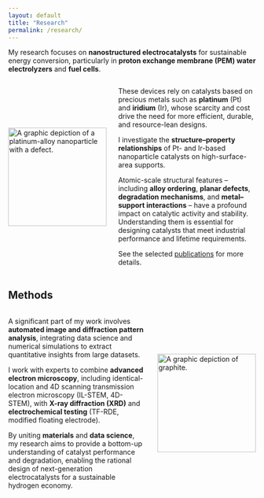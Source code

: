 ```yaml
---
layout: default
title: "Research"
permalink: /research/
---
```


My research focuses on **nanostructured electrocatalysts** for sustainable energy conversion, particularly in **proton exchange membrane (PEM) water electrolyzers** and **fuel cells**. 

<div style="display: flex; flex-wrap: wrap; gap: 1.5rem; align-items: center; margin-bottom: 2rem;">
  <!-- Left column (slightly wider) -->
  <div style="flex: 1; min-width: 200px;">
    <img src="/assets/img/NP-APB-square.png" alt="A graphic depiction of a platinum-alloy nanoparticle with a defect."
         style="width: 100%; max-width: 500px; aspect-ratio: 1 / 1; object-fit: cover;">
  </div>
  
  <!-- Right column -->
  <div style="flex: 2; min-width: 280px;">
    <p>These devices rely on catalysts based on precious metals such as <b>platinum</b> (Pt) and <b>iridium</b> (Ir), whose scarcity and cost drive the need for more efficient, durable, and resource-lean designs.</p>
    <p>I investigate the <b>structure–property relationships</b> of Pt- and Ir-based nanoparticle catalysts on high-surface-area supports.</p>
    <p>Atomic-scale structural features – including <b>alloy ordering</b>, <b>planar defects</b>, <b>degradation mechanisms</b>, and <b>metal–support interactions</b> – have a profound impact on catalytic activity and stability. Understanding them is essential for designing catalysts that meet industrial performance and lifetime requirements.</p>
    <p>See the selected <a href="/publications/">publications</a> for more details.</p>
  </div>
</div>

## Methods

<div style="display: flex; flex-wrap: wrap; gap: 1.5rem; align-items: center; margin-bottom: 2rem;">
  <!-- Left column (slightly wider) -->
  <div style="flex: 2.5; min-width: 280px;">
    <p>A significant part of my work involves <b>automated image and diffraction pattern analysis</b>, integrating data science and numerical simulations to extract quantitative insights from large datasets.</p>
    <p>I work with experts to combine <b>advanced electron microscopy</b>, including identical-location and 4D scanning transmission electron microscopy (IL-STEM, 4D-STEM), with <b>X-ray diffraction (XRD)</b> and <b>electrochemical testing</b> (TF-RDE, modified floating electrode).</p>
    <p>By uniting <b>materials</b> and <b>data science</b>, my research aims to provide a bottom-up understanding of catalyst performance and degradation, enabling the rational design of next-generation electrocatalysts for a sustainable hydrogen economy.</p>
  </div>
  
  <!-- Right column -->
  <div style="flex: 1; min-width: 200px;">
    <img src="/assets/img/graphite2.png" alt="A graphic depiction of graphite."
         style="width: 100%; max-width: 500px; aspect-ratio: 1 / 1; object-fit: cover;">
  </div>
</div>
